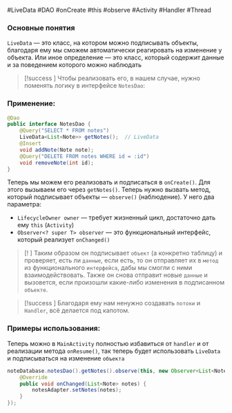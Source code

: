 #LiveData #DAO #onCreate #this #observe #Activity #Handler #Thread 
### Основные понятия

`LiveData` — это класс, на котором можно подписывать объекты, благодаря ему мы сможем автоматически реагировать на изменение у объекта. Или иное определение — это класс, который содержит данные и за поведением которого можно наблюдать 

>[!success ] Чтобы реализовать его, в нашем случае, нужно поменять логику в интерфейсе `NotesDao`:
### Применение:

```java
@Dao  
public interface NotesDao {  
    @Query("SELECT * FROM notes")  
    LiveData<List<Note>> getNotes();  // LiveData
    @Insert  
    void addNote(Note note);  
    @Query("DELETE FROM notes WHERE id = :id")  
    void removeNote(int id);  
}
```


Теперь мы можем его реализовать и подписаться в `onCreate()`. Для этого вызываем его через `getNotes()`. Теперь нужно вызвать метод, который подписывает объекты — `observe()` (наблюдение). У него два параметра:
- `LifecycleOwner owner` — требует жизненный цикл, достаточно дать ему `this` (`Activity`)
- `Observer<? super T> observer` — это функциональный интерфейс, который реализует `onChanged()`    

>[! ] Таким образом он подписывает `объект` (а конкретно таблицу) и проверяет, есть ли `данные`, если есть, то он отправляет их в `метод` из функционального `интерфейса`, дабы мы смогли с ними взаимодействовать. Также он снова отправит новые `данные` и вызовется, если произошли какие-либо изменения в подписанном `объекте`. 

>[!success ] Благодаря ему нам ненужно создавать `потоки` и `Handler`, всё делается под капотом.
### Примеры использования:

Теперь можно в `MainActivity` полностью избавиться от `handler` и от реализации метода `onResume()`, так теперь будет использовать `LiveData` и подписываться на изменение `объекта`

```java
noteDatabase.notesDao().getNotes().observe(this, new Observer<List<Note>>() {  
    @Override  
    public void onChanged(List<Note> notes) {  
        notesAdapter.setNotes(notes);  
    }  
});
```
